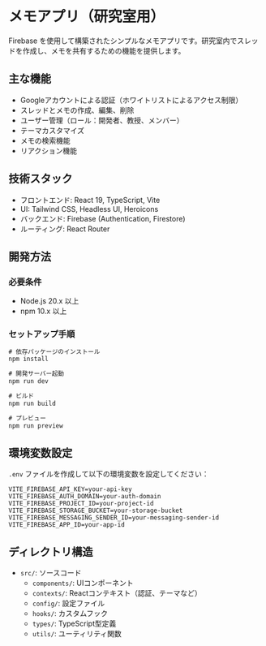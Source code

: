 # メモアプリ（研究室用）

Firebase を使用して構築されたシンプルなメモアプリです。研究室内でスレッドを作成し、メモを共有するための機能を提供します。

## 主な機能

- Googleアカウントによる認証（ホワイトリストによるアクセス制限）
- スレッドとメモの作成、編集、削除
- ユーザー管理（ロール：開発者、教授、メンバー）
- テーマカスタマイズ
- メモの検索機能
- リアクション機能

## 技術スタック

- フロントエンド: React 19, TypeScript, Vite
- UI: Tailwind CSS, Headless UI, Heroicons
- バックエンド: Firebase (Authentication, Firestore)
- ルーティング: React Router

## 開発方法

### 必要条件

- Node.js 20.x 以上
- npm 10.x 以上

### セットアップ手順

```js
# 依存パッケージのインストール
npm install

# 開発サーバー起動
npm run dev

# ビルド
npm run build

# プレビュー
npm run preview
```

## 環境変数設定

`.env` ファイルを作成して以下の環境変数を設定してください：

```
VITE_FIREBASE_API_KEY=your-api-key
VITE_FIREBASE_AUTH_DOMAIN=your-auth-domain
VITE_FIREBASE_PROJECT_ID=your-project-id
VITE_FIREBASE_STORAGE_BUCKET=your-storage-bucket
VITE_FIREBASE_MESSAGING_SENDER_ID=your-messaging-sender-id
VITE_FIREBASE_APP_ID=your-app-id
```

## ディレクトリ構造

- `src/`: ソースコード
  - `components/`: UIコンポーネント
  - `contexts/`: Reactコンテキスト（認証、テーマなど）
  - `config/`: 設定ファイル
  - `hooks/`: カスタムフック
  - `types/`: TypeScript型定義
  - `utils/`: ユーティリティ関数
